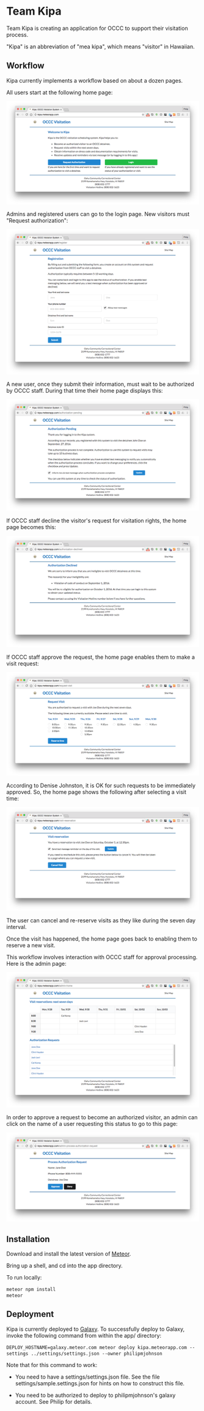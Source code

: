 # Team Kipa

Team Kipa is creating an application for OCCC to support their visitation process.

"Kipa" is an abbreviation of "mea kipa", which means "visitor" in Hawaiian.

## Workflow 

Kipa currently implements a workflow based on about a dozen pages. 

All users start at the following home page:

![](https://github.com/HACC2016/teamkipa/raw/master/doc/mockups/home.png)

Admins and registered users can go to the login page.  New visitors must "Request authorization":

![](https://github.com/HACC2016/teamkipa/raw/master/doc/mockups/register.png)

A new user, once they submit their information, must wait to be authorized by OCCC staff. During that time their home page displays this:

![](https://github.com/HACC2016/teamkipa/raw/master/doc/mockups/authorization-pending.png)

If OCCC staff decline the visitor's request for visitation rights, the home page becomes this:

![](https://github.com/HACC2016/teamkipa/raw/master/doc/mockups/authorization-declined.png)

If OCCC staff approve the request, the home page enables them to make a visit request:

![](https://github.com/HACC2016/teamkipa/raw/master/doc/mockups/request-visit.png)

According to Denise Johnston, it is OK for such requests to be immediately approved. So, the home page shows the following after selecting a visit time:

![](https://github.com/HACC2016/teamkipa/raw/master/doc/mockups/reserved-visit.png)

The user can cancel and re-reserve visits as they like during the seven day interval.

Once the visit has happened, the home page goes back to enabling them to reserve a new visit.

This workflow involves interaction with OCCC staff for approval processing. Here is the admin page:

![](https://github.com/HACC2016/teamkipa/raw/master/doc/mockups/admin-home-page.png)

In order to approve a request to become an authorized visitor, an admin can click on the name of a user requesting this status to go to this page:

![](https://github.com/HACC2016/teamkipa/raw/master/doc/mockups/admin-process-authorization.png)


## Installation

Download and install the latest version of [Meteor](https://www.meteor.com/).

Bring up a shell, and cd into the app directory.

To run locally:

```
meteor npm install
meteor
```

## Deployment

Kipa is currently deployed to [Galaxy](http://galaxy.meteor.com).  To successfully deploy to Galaxy, invoke the following command from within the app/ directory:

```
DEPLOY_HOSTNAME=galaxy.meteor.com meteor deploy kipa.meteorapp.com --settings ../settings/settings.json --owner philipmjohnson
```

Note that for this command to work:

  * You need to have a settings/settings.json file. See the file settings/sample.settings.json for hints on how to construct this file.

  * You need to be authorized to deploy to philipmjohnson's galaxy account.  See Philip for details.
  
  